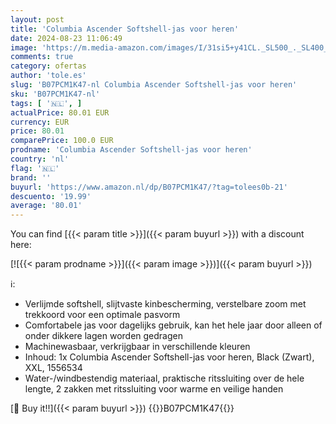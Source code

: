 ```yaml
---
layout: post
title: 'Columbia Ascender Softshell-jas voor heren'
date: 2024-08-23 11:06:49
image: 'https://m.media-amazon.com/images/I/31si5+y41CL._SL500_._SL400_.jpg'
comments: true
category: ofertas
author: 'tole.es'
slug: 'B07PCM1K47-nl Columbia Ascender Softshell-jas voor heren'
sku: 'B07PCM1K47-nl'
tags: [ '🇳🇱', ]
actualPrice: 80.01 EUR
currency: EUR
price: 80.01
comparePrice: 100.0 EUR
prodname: 'Columbia Ascender Softshell-jas voor heren'
country: 'nl'
flag: '🇳🇱'
brand: ''
buyurl: 'https://www.amazon.nl/dp/B07PCM1K47/?tag=tolees0b-21'
descuento: '19.99'
average: '80.01'
---
```


You can find [{{< param title >}}]({{< param buyurl >}}) with a discount here:

[![{{< param prodname >}}]({{< param image >}})]({{< param buyurl >}})

ℹ️:

- Verlijmde softshell, slijtvaste kinbescherming, verstelbare zoom met trekkoord voor een optimale pasvorm
- Comfortabele jas voor dagelijks gebruik, kan het hele jaar door alleen of onder dikkere lagen worden gedragen
- Machinewasbaar, verkrijgbaar in verschillende kleuren
- Inhoud: 1x Columbia Ascender Softshell-jas voor heren, Black (Zwart), XXL, 1556534
- Water-/windbestendig materiaal, praktische ritssluiting over de hele lengte, 2 zakken met ritssluiting voor warme en veilige handen

[🛒 Buy it!!]({{< param buyurl >}})
{{<world>}}B07PCM1K47{{</world>}}
